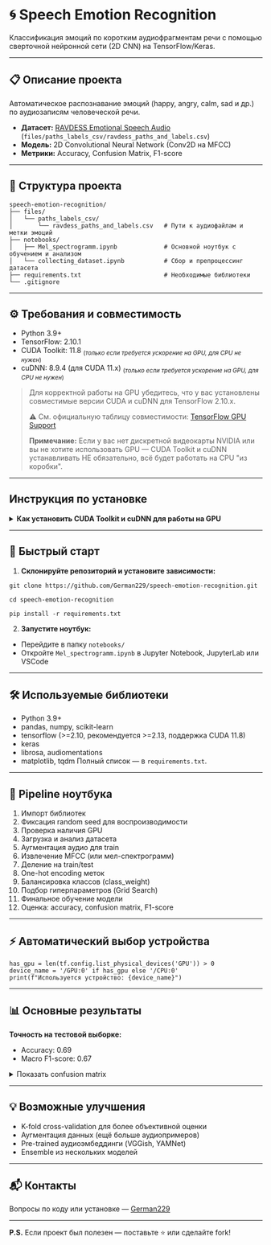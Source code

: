 # 🌀 Speech Emotion Recognition

Классификация эмоций по коротким аудиофрагментам речи с помощью сверточной нейронной сети (2D CNN) на TensorFlow/Keras.

---

## 📋 Описание проекта

Автоматическое распознавание эмоций (happy, angry, calm, sad и др.) по аудиозаписям человеческой речи.

* **Датасет:** [RAVDESS Emotional Speech Audio](https://www.kaggle.com/datasets/uwrfkaggler/ravdess-emotional-speech-audio) (`files/paths_labels_csv/ravdess_paths_and_labels.csv`)
* **Модель:** 2D Convolutional Neural Network (Conv2D на MFCC)
* **Метрики:** Accuracy, Confusion Matrix, F1-score

---

## 📂 Структура проекта

```
speech-emotion-recognition/
├── files/
│   └── paths_labels_csv/
│       └── ravdess_paths_and_labels.csv   # Пути к аудиофайлам и метки эмоций
├── notebooks/
│   ├── Mel_spectrogramm.ipynb             # Основной ноутбук с обучением и анализом
│   └── collecting_dataset.ipynb           # Сбор и препроцессинг датасета
├── requirements.txt                       # Необходимые библиотеки
└── .gitignore
```

---

## ⚙️ Требования и совместимость

* Python 3.9+
* TensorFlow: 2.10.1
* CUDA Toolkit: 11.8 <sub>(*только если требуется ускорение на GPU, для CPU не нужен*)</sub>
* cuDNN: 8.9.4 (для CUDA 11.x) <sub>(*только если требуется ускорение на GPU, для CPU не нужен*)</sub>

> Для корректной работы на GPU убедитесь, что у вас установлены совместимые версии CUDA и cuDNN для TensorFlow 2.10.x.
>
> ⚠️ См. официальную таблицу совместимости: [TensorFlow GPU Support](https://www.tensorflow.org/install/source#gpu)
>
> **Примечание:**
> Если у вас нет дискретной видеокарты NVIDIA или вы не хотите использовать GPU — CUDA Toolkit и cuDNN устанавливать НЕ обязательно, всё будет работать на CPU "из коробки".

---

## Инструкция по установке

<details>
<summary><b>Как установить CUDA Toolkit и cuDNN для работы на GPU</b></summary>

1. Скачайте и установите **CUDA Toolkit 11.8**:

   * [CUDA Toolkit 11.8 Download](https://developer.nvidia.com/cuda-11-8-0-download-archive)
   * Выберите вашу ОС и скачайте инсталлятор (Windows: local `.exe`, Linux: `.run`).
   * Установите в папку, например: `C:\Program Files\NVIDIA GPU Computing Toolkit\CUDA\v11.8`

2. Скачайте **cuDNN 8.9.4 для CUDA 11.x**:

   * [cuDNN 8.9.4 Download](https://developer.nvidia.com/rdp/cudnn-archive)
   * Выберите версию под вашу ОС (Windows или Linux)
   * Распакуйте архив (например, `cudnn-windows-x86_64-8.9.4.25_cuda11-archive.zip`)

3. Скопируйте содержимое cuDNN в CUDA Toolkit:

   * содержимое `bin` → в `CUDA\v11.8\bin\`
   * содержимое `include` → в `CUDA\v11.8\include\`
   * содержимое `lib` → в `CUDA\v11.8\lib\x64\` (Windows) или `lib64` (Linux)

4. Проверьте переменные среды (Windows):

   * Добавьте в PATH:

     * `C:\Program Files\NVIDIA GPU Computing Toolkit\CUDA\v11.8\bin`
     * `C:\Program Files\NVIDIA GPU Computing Toolkit\CUDA\v11.8\libnvvp`
   * `CUDA_PATH` или `CUDA_HOME` укажите на `C:\Program Files\NVIDIA GPU Computing Toolkit\CUDA\v11.8`

5. Проверьте установку:

   * В терминале: `nvcc --version`
   * В Python:

     ```python
     import tensorflow as tf
     print(tf.config.list_physical_devices('GPU'))
     ```

</details>

---

## 🚀 Быстрый старт

1. **Склонируйте репозиторий и установите зависимости:**

```
git clone https://github.com/German229/speech-emotion-recognition.git
```

```
cd speech-emotion-recognition
```

```
pip install -r requirements.txt
```

2. **Запустите ноутбук:**

* Перейдите в папку `notebooks/`
* Откройте `Mel_spectrogramm.ipynb` в Jupyter Notebook, JupyterLab или VSCode

---

## 🛠 Используемые библиотеки

* Python 3.9+
* pandas, numpy, scikit-learn
* tensorflow (>=2.10, рекомендуется >=2.13, поддержка CUDA 11.8)
* keras
* librosa, audiomentations
* matplotlib, tqdm
  Полный список — в `requirements.txt`.

---

## 🔗 Pipeline ноутбука

1. Импорт библиотек
2. Фиксация random seed для воспроизводимости
3. Проверка наличия GPU
4. Загрузка и анализ датасета
5. Аугментация аудио для train
6. Извлечение MFCC (или мел-спектрограмм)
7. Деление на train/test
8. One-hot encoding меток
9. Балансировка классов (class\_weight)
10. Подбор гиперпараметров (Grid Search)
11. Финальное обучение модели
12. Оценка: accuracy, confusion matrix, F1-score

---

## ⚡️ Автоматический выбор устройства

```
has_gpu = len(tf.config.list_physical_devices('GPU')) > 0
device_name = '/GPU:0' if has_gpu else '/CPU:0'
print(f"Используется устройство: {device_name}")
```

---

## 📊 Основные результаты

**Точность на тестовой выборке:**

* Accuracy: 0.69
* Macro F1-score: 0.67

<details>
<summary>Показать confusion matrix</summary>

```
Confusion Matrix:
[[31  0  3  1  2  0  1  0]
 [ 0 33  0  0  0  5  0  0]
 [ 5  2 22  2  1  0  3  3]
 [ 3  2  1 25  3  0  2  4]
 [ 1  0  0  6 26  2  0  4]
 [ 0  2  2  0  1 16  0  0]
 [ 3  6  2  2  1  6 17  1]
 [ 1  0  3  1  3  0  0 31]]
```

</details>

---

## 💡 Возможные улучшения

* K-fold cross-validation для более объективной оценки
* Аугментация данных (ещё больше аудиопримеров)
* Pre-trained аудиоэмбеддинги (VGGish, YAMNet)
* Ensemble из нескольких моделей

---

## 📬 Контакты

Вопросы по коду или установке — [German229](https://github.com/German229)

---

**P.S.**
Если проект был полезен — поставьте ⭐️ или сделайте fork!
